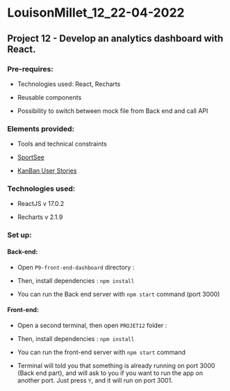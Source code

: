 # LouisonMillet_12_22-04-2022

## Project 12 - Develop an analytics dashboard with React.

### Pre-requires:

- Technologies used: React, Recharts

- Reusable components
 
- Possibility to switch between mock file from Back end and call API

### Elements provided:

 - Tools and technical constraints

 - [SportSee](https://www.figma.com/file/BMomGVZqLZb811mDMShpLu/UI-design-Sportify-FR?node-id=0%3A1)

 - [KanBan User Stories](https://www.notion.so/openclassrooms/Copy-of-Dev4U-projet-Learn-Home-6686aa4b5f44417881a4884c9af5669e)

### Technologies used:

- ReactJS v 17.0.2

- Recharts v 2.1.9

### Set up:
#### Back-end:

- Open `P9-front-end-dashboard` directory :

- Then, install dependencies : `npm install`

- You can run the Back end server with `npm start` command (port 3000)

#### Front-end:

- Open a second terminal, then open `PROJET12` folder :

- Then, install dependencies : `npm install`

- You can run the front-end server with `npm start` command 

- Terminal will told you that something is already running on port 3000 (Back end part),
and will ask to you if you want to run the app on another port. Just press `Y`, and it will run on port 3001.

